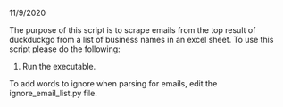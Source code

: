 11/9/2020

The purpose of this script is to scrape emails from the top result of duckduckgo from a list of business names in an excel sheet.
To use this script please do the following:

1. Run the executable.

To add words to ignore when parsing for emails, edit the ignore_email_list.py file.

